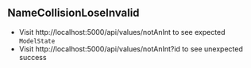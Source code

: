 ## NameCollisionLoseInvalid
- Visit http://localhost:5000/api/values/notAnInt to see expected `ModelState`
- Visit http://localhost:5000/api/values/notAnInt?id to see unexpected success
